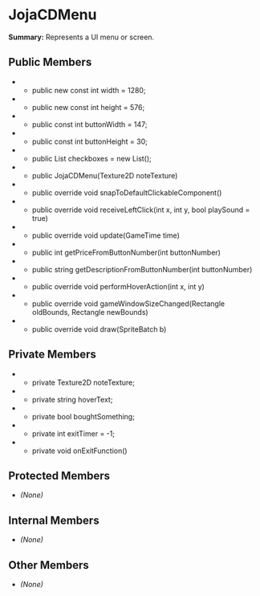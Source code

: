 # JojaCDMenu

**Summary:** Represents a UI menu or screen.

## Public Members
- - public new const int width = 1280;
- - public new const int height = 576;
- - public const int buttonWidth = 147;
- - public const int buttonHeight = 30;
- - public List<ClickableComponent> checkboxes = new List<ClickableComponent>();
- - public JojaCDMenu(Texture2D noteTexture)
- - public override void snapToDefaultClickableComponent()
- - public override void receiveLeftClick(int x, int y, bool playSound = true)
- - public override void update(GameTime time)
- - public int getPriceFromButtonNumber(int buttonNumber)
- - public string getDescriptionFromButtonNumber(int buttonNumber)
- - public override void performHoverAction(int x, int y)
- - public override void gameWindowSizeChanged(Rectangle oldBounds, Rectangle newBounds)
- - public override void draw(SpriteBatch b)

## Private Members
- - private Texture2D noteTexture;
- - private string hoverText;
- - private bool boughtSomething;
- - private int exitTimer = -1;
- - private void onExitFunction()

## Protected Members
- *(None)*

## Internal Members
- *(None)*

## Other Members
- *(None)*
